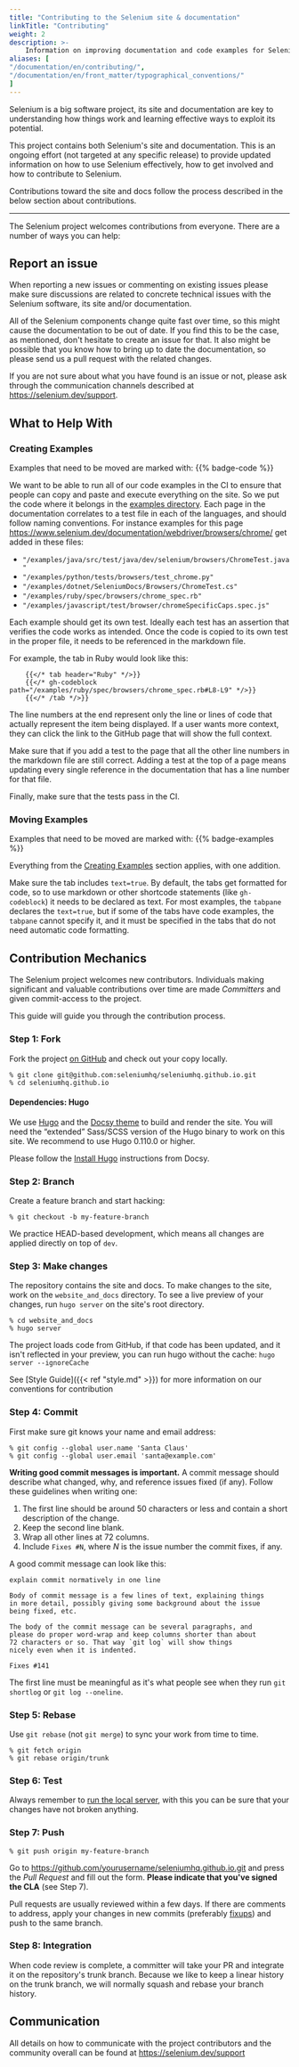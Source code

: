 ```yaml
---
title: "Contributing to the Selenium site & documentation"
linkTitle: "Contributing"
weight: 2
description: >-
    Information on improving documentation and code examples for Selenium
aliases: [
"/documentation/en/contributing/",
"/documentation/en/front_matter/typographical_conventions/"
]
---
```


Selenium is a big software project, its site and documentation are key
to understanding how things work and learning effective ways to exploit
its potential.

This project contains both Selenium's site and documentation. This is
an ongoing effort (not targeted at any specific release) to provide
updated information on how to use Selenium effectively, how to get
involved and how to contribute to Selenium.

Contributions toward the site and docs follow the process described in
the below section about contributions.

---

The Selenium project welcomes contributions from everyone. There are a
number of ways you can help:

## Report an issue

When reporting a new issues or commenting on existing issues please 
make sure discussions are related to concrete technical issues with the
Selenium software, its site and/or documentation.

All of the Selenium components change quite fast over time, so this
might cause the documentation to be out of date. If you find this to
be the case, as mentioned, don't hesitate to create an issue for that.
It also might be possible that you know how to bring up to date the
documentation, so please send us a pull request with the related
changes.

If you are not sure about what you have found is an issue or not,
please ask through the communication channels described at 
https://selenium.dev/support.


## What to Help With

### Creating Examples

Examples that need to be moved are marked with: {{% badge-code %}}

We want to be able to run all of our code examples in the CI to ensure that people can copy and paste and
execute everything on the site. So we put the code where it belongs in the
[examples directory](https://github.com/SeleniumHQ/seleniumhq.github.io/blob/trunk/examples/).
Each page in the documentation correlates to a test file in each of the languages, and should follow naming conventions.
For instance examples for this page https://www.selenium.dev/documentation/webdriver/browsers/chrome/ get added in these
files:
* `"/examples/java/src/test/java/dev/selenium/browsers/ChromeTest.java"`
* `"/examples/python/tests/browsers/test_chrome.py"`
* `"/examples/dotnet/SeleniumDocs/Browsers/ChromeTest.cs"`
* `"/examples/ruby/spec/browsers/chrome_spec.rb"`
* `"/examples/javascript/test/browser/chromeSpecificCaps.spec.js"`

Each example should get its own test. Ideally each test has an assertion that verifies the code works as intended.
Once the code is copied to its own test in the proper file, it needs to be referenced in the markdown file.

For example, the tab in Ruby would look like this:

        {{</* tab header="Ruby" */>}}
        {{</* gh-codeblock path="/examples/ruby/spec/browsers/chrome_spec.rb#L8-L9" */>}}
        {{</* /tab */>}}

The line numbers at the end represent only the line or lines of code that actually represent the item being displayed.
If a user wants more context, they can click the link to the GitHub page that will show the full context.

Make sure that if you add a test to the page that all the other line numbers in the markdown file are still
correct. Adding a test at the top of a page means updating every single reference in the documentation that has a line
number for that file.

Finally, make sure that the tests pass in the CI.


### Moving Examples

Examples that need to be moved are marked with: {{% badge-examples %}}

Everything from the [Creating Examples](#creating-examples) section applies, with one addition.

Make sure the tab includes `text=true`. By default, the tabs get formatted
for code, so to use markdown or other shortcode statements (like `gh-codeblock`) it needs to be declared as text.
For most examples, the `tabpane` declares the `text=true`, but if some of the tabs have code examples, the `tabpane`
cannot specify it, and it must be specified in the tabs that do not need automatic code formatting.


## Contribution Mechanics

The Selenium project welcomes new contributors. Individuals making
significant and valuable contributions over time are made _Committers_
and given commit-access to the project.

This guide will guide you through the contribution process.

### Step 1: Fork

Fork the project [on GitHub](https://github.com/seleniumhq/seleniumhq.github.io)
and check out your copy locally.

```shell
% git clone git@github.com:seleniumhq/seleniumhq.github.io.git
% cd seleniumhq.github.io
```

#### Dependencies: Hugo

We use [Hugo](https://gohugo.io/) and the [Docsy theme](https://www.docsy.dev/)
to build and render the site. You will need the “extended” 
Sass/SCSS version of the Hugo binary to work on this site. We recommend
to use Hugo 0.110.0 or higher.

Please follow the [Install Hugo](https://www.docsy.dev/docs/getting-started/#install-hugo) 
instructions from Docsy.

### Step 2: Branch

Create a feature branch and start hacking:

```shell
% git checkout -b my-feature-branch
```

We practice HEAD-based development, which means all changes are applied
directly on top of `dev`.

### Step 3: Make changes

The repository contains the site and docs. To make changes to the site, 
work on the `website_and_docs` directory. To see a live preview of 
your changes, run `hugo server` on the site's root directory.

```shell
% cd website_and_docs
% hugo server
```

The project loads code from GitHub, if that code has been updated, and it isn't
reflected in your preview, you can run hugo without the cache: `hugo server --ignoreCache`

See [Style Guide]({{< ref "style.md" >}}) for more information on our conventions for contribution 

### Step 4: Commit

First make sure git knows your name and email address:

```shell
% git config --global user.name 'Santa Claus'
% git config --global user.email 'santa@example.com'
```

**Writing good commit messages is important.** A commit message
should describe what changed, why, and reference issues fixed (if
any). Follow these guidelines when writing one:

1. The first line should be around 50 characters or less and contain a
    short description of the change.
2. Keep the second line blank.
3. Wrap all other lines at 72 columns.
4. Include `Fixes #N`, where _N_ is the issue number the commit
    fixes, if any.

A good commit message can look like this:

```text
explain commit normatively in one line

Body of commit message is a few lines of text, explaining things
in more detail, possibly giving some background about the issue
being fixed, etc.

The body of the commit message can be several paragraphs, and
please do proper word-wrap and keep columns shorter than about
72 characters or so. That way `git log` will show things
nicely even when it is indented.

Fixes #141
```

The first line must be meaningful as it's what people see when they
run `git shortlog` or `git log --oneline`.

### Step 5: Rebase

Use `git rebase` (not `git merge`) to sync your work from time to time.

```shell
% git fetch origin
% git rebase origin/trunk
```

### Step 6: Test

Always remember to [run the local server](https://gohugo.io/getting-started/usage/#livereload),
with this you can be sure that your changes have not broken anything.

### Step 7: Push

```shell
% git push origin my-feature-branch
```

Go to https://github.com/yourusername/seleniumhq.github.io.git and
press the _Pull Request_ and fill out the form. **Please indicate
that you've signed the CLA** (see Step 7).

Pull requests are usually reviewed within a few days. If there are
comments to address, apply your changes in new commits (preferably
[fixups](http://git-scm.com/docs/git-commit)) and push to the same
branch.

### Step 8: Integration

When code review is complete, a committer will take your PR and
integrate it on the repository's trunk branch. Because we like to keep a
linear history on the trunk branch, we will normally squash and rebase
your branch history.

## Communication

All details on how to communicate with the project contributors
and the community overall can be found at https://selenium.dev/support
